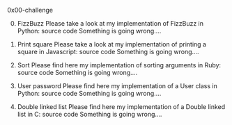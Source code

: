 0x00-challenge

0. FizzBuzz
Please take a look at my implementation of FizzBuzz in Python: source code
Something is going wrong….

1. Print square
Please take a look at my implementation of printing a square in Javascript: source code
Something is going wrong….

2. Sort
Please find here my implementation of sorting arguments in Ruby: source code
Something is going wrong….

3. User password
Please find here my implementation of a User class in Python: source code
Something is going wrong….

4. Double linked list
Please find here my implementation of a Double linked list in C: source code
Something is going wrong….
